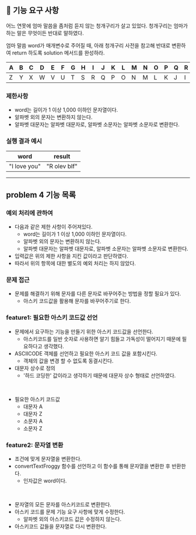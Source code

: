 ## 🚀 기능 요구 사항

어느 연못에 엄마 말씀을 좀처럼 듣지 않는 청개구리가 살고 있었다. 청개구리는 엄마가 하는 말은 무엇이든 반대로 말하였다.

엄마 말씀 word가 매개변수로 주어질 때, 아래 청개구리 사전을 참고해 반대로 변환하여 return 하도록 solution 메서드를 완성하라.

| A | B | C | D | E | F | G | H | I | J | K | L | M | N | O | P | Q | R | S | T | U | V | W | X | Y | Z |
| --- | --- | --- | --- | --- | --- | --- | --- | --- | --- | --- | --- | --- | --- | --- | --- | --- | --- | --- | --- | --- | --- | --- | --- | --- | --- |
| Z | Y | X | W | V | U | T | S | R | Q | P | O | N | M | L | K | J | I | H | G | F | E | D | C | B | A |

### 제한사항

- word는 길이가 1 이상 1,000 이하인 문자열이다.
- 알파벳 외의 문자는 변환하지 않는다.
- 알파벳 대문자는 알파벳 대문자로, 알파벳 소문자는 알파벳 소문자로 변환한다.

### 실행 결과 예시

| word | result |
| --- | --- |
| "I love you" | "R olev blf" |

---
## problem 4 기능 목록
### 예외 처리에 관하여
- 다음과 같은 제한 사항이 주어져있다.
  - word는 길이가 1 이상 1,000 이하인 문자열이다.
  - 알파벳 외의 문자는 변환하지 않는다.
  - 알파벳 대문자는 알파벳 대문자로, 알파벳 소문자는 알파벳 소문자로 변환한다.
- 입력값은 위의 제한 사항을 지킨 값이라고 판단하였다.
- 따라서 위의 항목에 대한 별도의 예외 처리는 하지 않았다.

### 문제 접근
- 문제를 해결하기 위해 문자를 다른 문자로 바꾸어주는 방법을 정할 필요가 있다.
  - 아스키 코드값을 활용해 문자를 바꾸어주기로 한다.
### feature1: 필요한 아스키 코드값 선언
- 문제에서 요구하는 기능을 만들기 위한 아스키 코드값을 선언한다.
  - 아스키코드를 일반 숫자로 사용하면 알기 힘들고 가독성이 떨어지기 때문에 필요하다고 생각했다.
- ASCIICODE 객체를 선언하고 필요한 아스키 코드 값을 포함시킨다.
  - 객체의 값을 변경 할 수 없도록 동결시킨다.
- 대문자 상수로 정의
  - '하드 코딩한' 값이라고 생각하기 때문에 대문자 상수 형태로 선언하였다.
<br>

- 필요한 아스키 코드값
  - 대문자 A
  - 대문자 Z
  - 소문자 A
  - 소문자 Z

### feature2: 문자열 변환
- 조건에 맞게 문자열을 변환한다.
- convertTextFroggy 함수를 선언하고 이 함수를 통해 문자열을 변환한 후 반환한다.
  - 인자값은 word이다.
<br>

- 문자열의 모든 문자를 아스키코드로 변환한다.
- 아스키 코드를 문제 기능 요구 사항에 맞게 수정한다.
  - 알파벳 외의 아스키코드 값은 수정하지 않는다.
- 아스키코드 값들을 문자열로 다시 변환한다.
